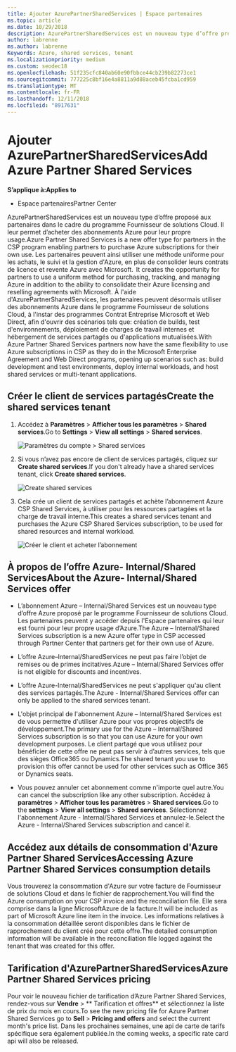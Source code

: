 ```yaml
---
title: Ajouter AzurePartnerSharedServices | Espace partenaires
ms.topic: article
ms.date: 10/29/2018
description: AzurePartnerSharedServices est un nouveau type d’offre proposé aux partenaires dans le cadre du programme Fournisseur de solutions Cloud. Il leur permet d’acheter des abonnements Azure pour leur propre usage.
author: labrenne
ms.author: labrenne
Keywords: Azure, shared services, tenant
ms.localizationpriority: medium
ms.custom: seodec18
ms.openlocfilehash: 51f235cfc840ab60e90fbbce44cb239b82273ce1
ms.sourcegitcommit: 777225c8bf16e4a8811a9d88aceb45fcba1cd959
ms.translationtype: MT
ms.contentlocale: fr-FR
ms.lasthandoff: 12/11/2018
ms.locfileid: "8917631"
---
```

# <a name="add-azure-partner-shared-services"></a><span data-ttu-id="9e325-103">Ajouter AzurePartnerSharedServices</span><span class="sxs-lookup"><span data-stu-id="9e325-103">Add Azure Partner Shared Services</span></span>

**<span data-ttu-id="9e325-104">S’applique à:</span><span class="sxs-lookup"><span data-stu-id="9e325-104">Applies to</span></span>**

-  <span data-ttu-id="9e325-105">Espace partenaires</span><span class="sxs-lookup"><span data-stu-id="9e325-105">Partner Center</span></span>

<span data-ttu-id="9e325-106">AzurePartnerSharedServices est un nouveau type d’offre proposé aux partenaires dans le cadre du programme Fournisseur de solutions Cloud. Il leur permet d’acheter des abonnements Azure pour leur propre usage.</span><span class="sxs-lookup"><span data-stu-id="9e325-106">Azure Partner Shared Services is a new offer type for partners in the CSP program enabling partners to purchase Azure subscriptions for their own use.</span></span><span data-ttu-id="9e325-107"> Les partenaires peuvent ainsi utiliser une méthode uniforme pour les achats, le suivi et la gestion d'Azure, en plus de consolider leurs contrats de licence et revente Azure avec Microsoft.</span><span class="sxs-lookup"><span data-stu-id="9e325-107">  It creates the opportunity for partners to use a uniform method for purchasing, tracking, and managing Azure in addition to the ability to consolidate their Azure licensing and reselling agreements with Microsoft.</span></span> <span data-ttu-id="9e325-108">À l'aide d'AzurePartnerSharedServices, les partenaires peuvent désormais utiliser des abonnements Azure dans le programme Fournisseur de solutions Cloud, à l'instar des programmes Contrat Entreprise Microsoft et Web Direct, afin d'ouvrir des scénarios tels que: création de builds, test d'environnements, déploiement de charges de travail internes et hébergement de services partagés ou d'applications mutualisées.</span><span class="sxs-lookup"><span data-stu-id="9e325-108">With Azure Partner Shared Services partners now have the same flexibility to use Azure subscriptions in CSP as they do in the Microsoft Enterprise Agreement and Web Direct programs, opening up scenarios such as:  build development and test environments, deploy internal workloads, and host shared services or multi-tenant applications.</span></span>  

## <a name="create-the-shared-services-tenant"></a><span data-ttu-id="9e325-109">Créer le client de services partagés</span><span class="sxs-lookup"><span data-stu-id="9e325-109">Create the shared services tenant</span></span>

1. <span data-ttu-id="9e325-110">Accédez à **Paramètres** > **Afficher tous les paramètres** > **Shared services**.</span><span class="sxs-lookup"><span data-stu-id="9e325-110">Go to **Settings** > **View all settings** > **Shared services**.</span></span>

    ![**Paramètres du compte** > **Shared services**](images/sharedservices2.png)

2. <span data-ttu-id="9e325-112">Si vous n’avez pas encore de client de services partagés, cliquez sur **Create shared services**.</span><span class="sxs-lookup"><span data-stu-id="9e325-112">If you don't already have a shared services tenant, click **Create shared services**.</span></span>

    ![Create shared services](images/sharedservices3.png)

3. <span data-ttu-id="9e325-114">Cela crée un client de services partagés et achète l’abonnement Azure CSP Shared Services, à utiliser pour les ressources partagées et la charge de travail interne.</span><span class="sxs-lookup"><span data-stu-id="9e325-114">This creates a shared services tenant and purchases the Azure CSP Shared Services subscription, to be used for shared resources and internal workload.</span></span>

    ![Créer le client et acheter l’abonnement](images/sharedservices5.png)

## <a name="about-the-azure--internalshared-services-offer"></a><span data-ttu-id="9e325-116">À propos de l’offre Azure- Internal/Shared Services</span><span class="sxs-lookup"><span data-stu-id="9e325-116">About the Azure- Internal/Shared Services offer</span></span>

- <span data-ttu-id="9e325-117">L’abonnement Azure – Internal/Shared Services est un nouveau type d’offre Azure proposé par le programme Fournisseur de solutions Cloud. Les partenaires peuvent y accéder depuis l'Espace partenaires qui leur est fourni pour leur propre usage d’Azure.</span><span class="sxs-lookup"><span data-stu-id="9e325-117">The Azure – Internal/Shared Services subscription is a new Azure offer type in CSP accessed through Partner Center that partners get for their own use of Azure.</span></span> 

- <span data-ttu-id="9e325-118">L’offre Azure–Internal/SharedServices ne peut pas faire l’objet de remises ou de primes incitatives.</span><span class="sxs-lookup"><span data-stu-id="9e325-118">Azure – Internal/Shared Services offer is not eligible for discounts and incentives.</span></span>

- <span data-ttu-id="9e325-119">L’offre Azure-Internal/SharedServices ne peut s'appliquer qu'au client des services partagés.</span><span class="sxs-lookup"><span data-stu-id="9e325-119">The Azure - Internal/Shared Services offer can only be applied to the shared services tenant.</span></span>

- <span data-ttu-id="9e325-120">L'objet principal de l'abonnement Azure – Internal/Shared Services est de vous permettre d'utiliser Azure pour vos propres objectifs de développement.</span><span class="sxs-lookup"><span data-stu-id="9e325-120">The primary use for the Azure – Internal/Shared Services subscription is so that you can use Azure for your own development purposes.</span></span> <span data-ttu-id="9e325-121">Le client partagé que vous utilisez pour bénéficier de cette offre ne peut pas servir à d’autres services, tels que des sièges Office365 ou Dynamics.</span><span class="sxs-lookup"><span data-stu-id="9e325-121">The shared tenant you use to provision this offer cannot be used for other services such as Office 365 or Dynamics seats.</span></span> 

- <span data-ttu-id="9e325-122">Vous pouvez annuler cet abonnement comme n'importe quel autre.</span><span class="sxs-lookup"><span data-stu-id="9e325-122">You can cancel the subscription like any other subscription.</span></span> <span data-ttu-id="9e325-123">Accédez à **paramètres** > **Afficher tous les paramètres** > **Shared services**.</span><span class="sxs-lookup"><span data-stu-id="9e325-123">Go to the **settings** > **View all settings** > **Shared services**.</span></span> <span data-ttu-id="9e325-124">Sélectionnez l'abonnement Azure - Internal/Shared Services et annulez-le.</span><span class="sxs-lookup"><span data-stu-id="9e325-124">Select the Azure - Internal/Shared Services subscription and cancel it.</span></span>

## <a name="accessing-azure-partner-shared-services-consumption-details"></a><span data-ttu-id="9e325-125">Accédez aux détails de consommation d'Azure Partner Shared Services</span><span class="sxs-lookup"><span data-stu-id="9e325-125">Accessing Azure Partner Shared Services consumption details</span></span>

<span data-ttu-id="9e325-126">Vous trouverez la consommation d'Azure sur votre facture de Fournisseur de solutions Cloud et dans le fichier de rapprochement.</span><span class="sxs-lookup"><span data-stu-id="9e325-126">You will find the Azure consumption on your CSP invoice and the reconciliation file.</span></span> <span data-ttu-id="9e325-127">Elle sera comprise dans la ligne MicrosoftAzure de la facture.</span><span class="sxs-lookup"><span data-stu-id="9e325-127">It will be included as part of Microsoft Azure line item in the invoice.</span></span> <span data-ttu-id="9e325-128">Les informations relatives à la consommation détaillée seront disponibles dans le fichier de rapprochement du client créé pour cette offre.</span><span class="sxs-lookup"><span data-stu-id="9e325-128">The detailed consumption information will be available in the reconciliation file logged against the tenant that was created for this offer.</span></span> 

## <a name="azure-partner-shared-services-pricing"></a><span data-ttu-id="9e325-129">Tarification d'AzurePartnerSharedServices</span><span class="sxs-lookup"><span data-stu-id="9e325-129">Azure Partner Shared Services pricing</span></span>

<span data-ttu-id="9e325-130">Pour voir le nouveau fichier de tarification d’Azure Partner Shared Services, rendez-vous sur **Vendre** > \*\* Tarification et offres\*\* et sélectionnez la liste de prix du mois en cours.</span><span class="sxs-lookup"><span data-stu-id="9e325-130">To see the new pricing file for Azure Partner Shared Services go to **Sell** > **Pricing and offers** and select the current month's price list.</span></span> <span data-ttu-id="9e325-131">Dans les prochaines semaines, une api de carte de tarifs spécifique sera également publiée.</span><span class="sxs-lookup"><span data-stu-id="9e325-131">In the coming weeks, a specific rate card api will also be released.</span></span>


